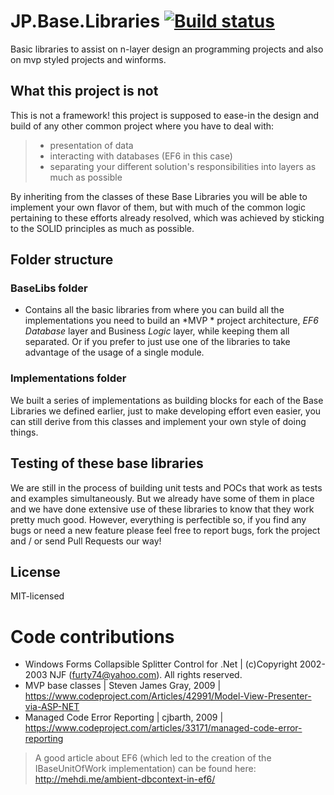 # JP.Base.Libraries [![Build status](https://ci.appveyor.com/api/projects/status/mahneeiq7ka3vc6p?svg=true)](https://ci.appveyor.com/project/JPTouron/jp-base-libraries)

Basic libraries to assist on n-layer design an programming projects and also on mvp styled projects and winforms.

## What this project is not
This is not a framework! this project is supposed to ease-in the design and build of any other common project where you have to deal with: 
>  - presentation of data
>  - interacting with databases (EF6 in this case)
>  - separating your different solution's responsibilities into layers as much as possible

By inheriting from the classes of these Base Libraries you will be able to implement your own flavor of them, but with much of the common logic pertaining to these efforts already resolved, which was achieved by sticking to the SOLID principles as much as possible.


## Folder structure
### BaseLibs folder
- Contains all the basic libraries from where you can build all the implementations you need to build an *MVP * project architecture, *EF6 Database* layer and Business *Logic* layer, while keeping them all separated. Or if you prefer to just use one of the libraries to take advantage of the usage of a single module.

### Implementations folder
We built a series of implementations as building blocks for each of the Base Libraries we defined earlier, just to make developing effort even easier, you can still derive from this classes and implement your own style of doing things.

## Testing of these base libraries
We are still in the process of building unit tests and POCs that work as tests and examples simultaneously. But we already have some of them in place and we have done extensive use of these libraries to know that they work pretty much good. 
However, everything is perfectible so, if you find any bugs or need a new feature please feel free to report bugs, fork the project and / or send Pull Requests our way!

## License
MIT-licensed

# Code contributions
- Windows Forms Collapsible Splitter Control for .Net | (c)Copyright 2002-2003 NJF (furty74@yahoo.com). All rights reserved.
- MVP base classes | Steven James Gray, 2009 | https://www.codeproject.com/Articles/42991/Model-View-Presenter-via-ASP-NET
- Managed Code Error Reporting | cjbarth, 2009 | https://www.codeproject.com/articles/33171/managed-code-error-reporting
> A good article about EF6 (which led to the creation of the IBaseUnitOfWork implementation) can be found here: http://mehdi.me/ambient-dbcontext-in-ef6/

